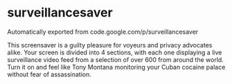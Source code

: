 # surveillancesaver
Automatically exported from code.google.com/p/surveillancesaver

This screensaver is a guilty pleasure for voyeurs and privacy advocates alike. Your screen is divided into 4 sections, with each one displaying a live surveillance video feed from a selection of over 600 from around the world. Turn it on and feel like Tony Montana monitoring your Cuban cocaine palace without fear of assassination.

